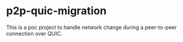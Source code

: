 # p2p-quic-migration
This is a poc project to handle network change during a peer-to-peer connection over QUIC.
